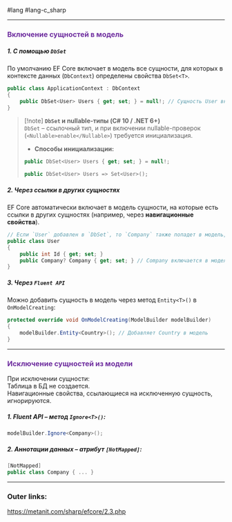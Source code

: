 #lang #lang-c_sharp 

---
### <font color="#7030a0">**Включение сущностей в модель** </font> 

##### 1. **С помощью `DbSet`**
По умолчанию EF Core включает в модель все сущности, для которых в контексте данных (`DbContext`) определены свойства `DbSet<T>`.  

  ```csharp
  public class ApplicationContext : DbContext
  {
      public DbSet<User> Users { get; set; } = null!; // Сущность User включается в модель
  }
  ```

> [!note] **`DbSet` и nullable-типы (C# 10 / .NET 6+)**  
> `DbSet` – ссылочный тип, и при включении nullable-проверок (`<Nullable>enable</Nullable>`) требуется инициализация.  
> - **Способы инициализации:**  
> ```csharp
> public DbSet<User> Users { get; set; } = null!;
> ```
> ```csharp
> public DbSet<User> Users => Set<User>();
> ```  

##### 2. **Через ссылки в других сущностях**  
EF Core автоматически включает в модель сущности, на которые есть ссылки в других сущностях (например, через **навигационные свойства**).  

  ```csharp
  // Если `User` добавлен в `DbSet`, то `Company` также попадет в модель, даже без `DbSet<Company>`.  
  public class User
  {
      public int Id { get; set; }
      public Company? Company { get; set; } // Company включается в модель
  }
  ```

##### 3. **Через `Fluent API`**  
Можно добавить сущность в модель через метод `Entity<T>()` в `OnModelCreating`:  
  ```csharp
  protected override void OnModelCreating(ModelBuilder modelBuilder)
  {
      modelBuilder.Entity<Country>(); // Добавляет Country в модель
  }
  ```  
---
### <font color="#7030a0">**Исключение сущностей из модели** </font> 
При исключении сущности:  
Таблица в БД не создается.  
Навигационные свойства, ссылающиеся на исключенную сущность, игнорируются.  

  ##### 1. **Fluent API** – метод `Ignore<T>()`:  
 ```csharp
 modelBuilder.Ignore<Company>();
 ```  
  ##### 2. **Аннотации данных** – атрибут `[NotMapped]`:  
 ```csharp
 [NotMapped]
 public class Company { ... }
 ```  
---
### Outer links:
https://metanit.com/sharp/efcore/2.3.php
